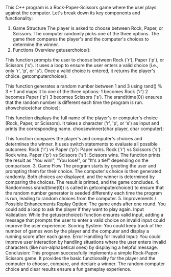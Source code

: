 This C++ program is a Rock-Paper-Scissors game where the user plays against the computer. Let's break down its key components and functionality:

1. Game Structure
The player is asked to choose between Rock, Paper, or Scissors.
The computer randomly picks one of the three options.
The game then compares the player's and the computer's choices to determine the winner.
2. Functions Overview
getuserchoice():

This function prompts the user to choose between Rock ('r'), Paper ('p'), or Scissors ('s').
It uses a loop to ensure the user enters a valid choice (i.e., only 'r', 'p', or 's').
Once a valid choice is entered, it returns the player's choice.
getcomputerchoice():

This function generates a random number between 1 and 3 using rand() % 3 + 1 and maps it to one of the three options:
1 becomes Rock ('r')
2 becomes Paper ('p')
3 becomes Scissors ('s').
The srand(time(0)) ensures that the random number is different each time the program is run.
showchoice(char choice):

This function displays the full name of the player's or computer's choice (Rock, Paper, or Scissors).
It takes a character ('r', 'p', or 's') as input and prints the corresponding name.
choosewinner(char player, char computer):

This function compares the player's and computer's choices and determines the winner.
It uses switch statements to evaluate all possible outcomes:
Rock ('r') vs Paper ('p'): Paper wins.
Rock ('r') vs Scissors ('s'): Rock wins.
Paper ('p') vs Scissors ('s'): Scissors wins.
The function prints the result as "You win!", "You lose!", or "It's a tie!" depending on the comparison.
3. Game Flow
The program starts by greeting the user and prompting them for their choice.
The computer's choice is then generated randomly.
Both choices are displayed, and the winner is determined by comparing the choices.
The result is printed, and the game concludes.
4. Randomness
srand(time(0)) is called in getcomputerchoice() to ensure that the random number generator is seeded differently each time the program is run, leading to random choices from the computer.
5. Improvements / Possible Enhancements
Replay Option: The game ends after one round. You could add a loop to ask the player if they want to play again.
Input Validation: While the getuserchoice() function ensures valid input, adding a message that prompts the user to enter a valid choice on invalid input could improve the user experience.
Scoring System: You could keep track of the number of games won by the player and the computer and display a running score after each game.
Error Handling for Invalid Input: You could improve user interaction by handling situations where the user enters invalid characters (like non-alphabetical ones) by displaying a helpful message.
Conclusion:
This program successfully implements a simple Rock-Paper-Scissors game. It provides the basic functionality for the player and the computer to choose, compare, and declare a winner. The random computer choice and clear results ensure a fun gameplay experience.
